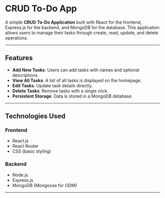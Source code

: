 # CRUD To-Do App

A simple **CRUD To-Do Application** built with React for the frontend, Express.js for the backend, and MongoDB for the database. This application allows users to manage their tasks through create, read, update, and delete operations.

---

## Features

- **Add New Tasks**: Users can add tasks with names and optional descriptions.
- **View All Tasks**: A list of all tasks is displayed on the homepage.
- **Edit Tasks**: Update task details directly.
- **Delete Tasks**: Remove tasks with a single click.
- **Persistent Storage**: Data is stored in a MongoDB database.

---

## Technologies Used

### Frontend
- React.js
- React Router
- CSS (basic styling)

### Backend
- Node.js
- Express.js
- MongoDB (Mongoose for ODM)

---



